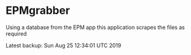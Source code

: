 # EPMgrabber
Using a database from the EPM app this application scrapes the files as required


Latest backup: Sun Aug 25 12:34:01 UTC 2019
